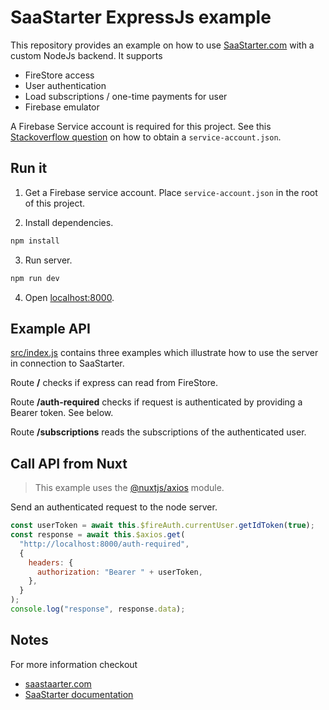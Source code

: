 # SaaStarter ExpressJs example



This repository provides an example on how to use [SaaStarter.com](https://saastarter.com) with a custom NodeJs backend.
It supports

- FireStore access
- User authentication
- Load subscriptions / one-time payments for user
- Firebase emulator


A Firebase Service account is required for this project. See this [Stackoverflow question](https://stackoverflow.com/a/40799378) on how to obtain a `service-account.json`.

## Run it

1. Get a Firebase service account. Place `service-account.json` in the root of this project.

2. Install dependencies.

```bash
npm install
```

3. Run server.

```bash
npm run dev
```

4. Open [localhost:8000](http://localhost:8000).

## Example API

[src/index.js](src/index.js) contains three examples which illustrate how to use the server in connection to SaaStarter.


Route **/** checks if express can read from FireStore.

Route **/auth-required** checks if request is authenticated by providing a Bearer token. See below.

Route **/subscriptions** reads the subscriptions of the authenticated user.

## Call API from Nuxt

> This example uses the [@nuxtjs/axios](https://axios.nuxtjs.org/) module.

Send an authenticated request to the node server.

```js
const userToken = await this.$fireAuth.currentUser.getIdToken(true);
const response = await this.$axios.get(
  "http://localhost:8000/auth-required",
  {
    headers: {
      authorization: "Bearer " + userToken,
    },
  }
);
console.log("response", response.data);
```

## Notes

For more information checkout

- [saastaarter.com](https://saastareter.com)
- [SaaStarter documentation](https://docs.saastarter.com)
